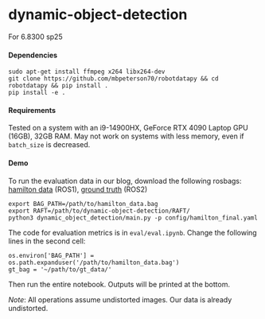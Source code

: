 # dynamic-object-detection
For 6.8300 sp25

#### Dependencies

```
sudo apt-get install ffmpeg x264 libx264-dev
git clone https://github.com/mbpeterson70/robotdatapy && cd robotdatapy && pip install .
pip install -e .
```

#### Requirements

Tested on a system with an i9-14900HX, GeForce RTX 4090 Laptop GPU (16GB), 32GB RAM. May not work on systems
with less memory, even if `batch_size` is decreased.

#### Demo

To run the evaluation data in our blog, download the following rosbags:
[hamilton data](TODO) (ROS1), 
[ground truth](https://drive.google.com/drive/folders/1qGDTkIi9izoh6WXzFa-ODQmevd7g-kpr?usp=drive_link) (ROS2)

```
export BAG_PATH=/path/to/hamilton_data.bag
export RAFT=/path/to/dynamic-object-detection/RAFT/
python3 dynamic_object_detection/main.py -p config/hamilton_final.yaml
```

The code for evaluation metrics is in `eval/eval.ipynb`. Change the following lines in the second cell:
```
os.environ['BAG_PATH'] = os.path.expanduser('/path/to/hamilton_data.bag')
gt_bag = '~/path/to/gt_data/'
```
Then run the entire notebook. Outputs will be printed at the bottom.

*Note*: All operations assume undistorted images. Our data is already undistorted.